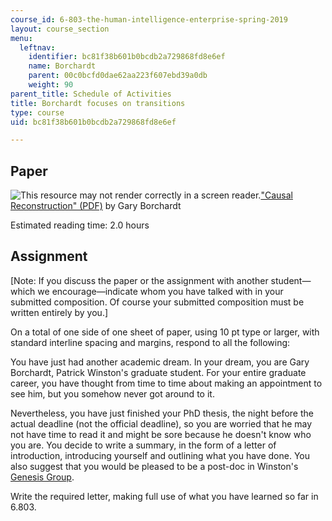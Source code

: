 ```yaml
---
course_id: 6-803-the-human-intelligence-enterprise-spring-2019
layout: course_section
menu:
  leftnav:
    identifier: bc81f38b601b0bcdb2a729868fd8e6ef
    name: Borchardt
    parent: 00c0bcfd0dae62aa223f607ebd39a0db
    weight: 90
parent_title: Schedule of Activities
title: Borchardt focuses on transitions
type: course
uid: bc81f38b601b0bcdb2a729868fd8e6ef

---
```


Paper
-----

![This resource may not render correctly in a screen reader.](/images/inacessible.gif)["Causal Reconstruction" (PDF)](https://groups.csail.mit.edu/infolab/publications/Borchardt-AIM1403.pdf) by Gary Borchardt

Estimated reading time: 2.0 hours

Assignment
----------

\[Note: If you discuss the paper or the assignment with another student—which we encourage—indicate whom you have talked with in your submitted composition. Of course your submitted composition must be written entirely by you.\]

On a total of one side of one sheet of paper, using 10 pt type or larger, with standard interline spacing and margins, respond to all the following:

You have just had another academic dream. In your dream, you are Gary Borchardt, Patrick Winston's graduate student. For your entire graduate career, you have thought from time to time about making an appointment to see him, but you somehow never got around to it.

Nevertheless, you have just finished your PhD thesis, the night before the actual deadline (not the official deadline), so you are worried that he may not have time to read it and might be sore because he doesn't know who you are. You decide to write a summary, in the form of a letter of introduction, introducing yourself and outlining what you have done. You also suggest that you would be pleased to be a post-doc in Winston's [Genesis Group](https://groups.csail.mit.edu/genesis/people.html).

Write the required letter, making full use of what you have learned so far in 6.803.